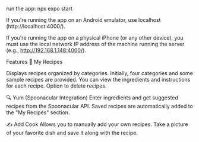 run the app: npx expo start

If you're running the app on an Android emulator, use localhost 
(http://localhost:4000/).

If you're running the app on a physical iPhone (or any other device), you must use the local network IP address of the machine running the server 
(e.g., http://192.168.1.148:4000/).


Features
📂 My Recipes

Displays recipes organized by categories.
Initially, four categories and some sample recipes are provided.
You can view the ingredients and instructions for each recipe.
Option to delete recipes.

🔍 Yum (Spoonacular Integration)
Enter ingredients and get suggested recipes from the Spoonacular API.
Saved recipes are automatically added to the "My Recipes" section.

✍️ Add Cook
Allows you to manually add your own recipes.
Take a picture of your favorite dish and save it along with the recipe.
